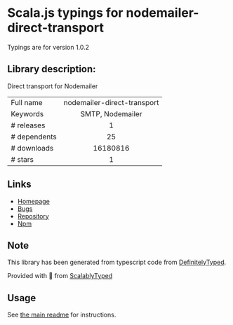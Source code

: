 
# Scala.js typings for nodemailer-direct-transport

Typings are for version 1.0.2

## Library description:
Direct transport for Nodemailer

|                    |                 |
| ------------------ | :-------------: |
| Full name          | nodemailer-direct-transport |
| Keywords           | SMTP, Nodemailer |
| # releases         | 1 |
| # dependents       | 25 |
| # downloads        | 16180816 |
| # stars            | 1 |

## Links
- [Homepage](http://github.com/andris9/nodemailer-direct-transport)
- [Bugs](https://github.com/andris9/nodemailer-direct-transport/issues)
- [Repository](https://github.com/andris9/nodemailer-direct-transport)
- [Npm](https://www.npmjs.com/package/nodemailer-direct-transport)
    


## Note
This library has been generated from typescript code from [DefinitelyTyped](https://definitelytyped.org).

Provided with :purple_heart: from [ScalablyTyped](https://github.com/oyvindberg/ScalablyTyped)

## Usage
See [the main readme](../../readme.md) for instructions.


